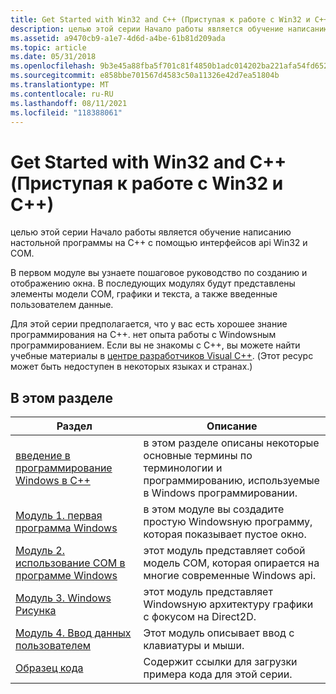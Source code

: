 ```yaml
---
title: Get Started with Win32 and C++ (Приступая к работе с Win32 и C++)
description: целью этой серии Начало работы является обучение написанию настольной программы на C++ с помощью интерфейсов api Win32 и COM.
ms.assetid: a9470cb9-a1e7-4d6d-a4be-61b81d209ada
ms.topic: article
ms.date: 05/31/2018
ms.openlocfilehash: 9b3e45a88fba5f701c81f4850b1adc014202ba221afa54fd652ff29541db1df4
ms.sourcegitcommit: e858bbe701567d4583c50a11326e42d7ea51804b
ms.translationtype: MT
ms.contentlocale: ru-RU
ms.lasthandoff: 08/11/2021
ms.locfileid: "118388061"
---
```

# <a name="get-started-with-win32-and-c"></a>Get Started with Win32 and C++ (Приступая к работе с Win32 и C++)

целью этой серии Начало работы является обучение написанию настольной программы на C++ с помощью интерфейсов api Win32 и COM.

В первом модуле вы узнаете пошаговое руководство по созданию и отображению окна. В последующих модулях будут представлены элементы модели COM, графики и текста, а также введенные пользователем данные.

Для этой серии предполагается, что у вас есть хорошее знание программирования на C++. нет опыта работы с Windowsным программированием. Если вы не знакомы с C++, вы можете найти учебные материалы в [центре разработчиков Visual C++](https://msdn.microsoft.com/vstudio//default.aspx). (Этот ресурс может быть недоступен в некоторых языках и странах.)

## <a name="in-this-section"></a>В этом разделе



| Раздел                                                                                                     | Описание                                                                                                          |
|-----------------------------------------------------------------------------------------------------------|----------------------------------------------------------------------------------------------------------------------|
| [введение в программирование Windows в C++](introduction-to-windows-programming-in-c--.md)<br/>   | в этом разделе описаны некоторые основные термины по терминологии и программированию, используемые в Windows программировании.<br/>  |
| [Модуль 1. первая программа Windows](your-first-windows-program.md)<br/>                         | в этом модуле вы создадите простую Windowsную программу, которая показывает пустое окно.<br/>                       |
| [Модуль 2. использование COM в программе Windows](module-2--using-com-in-your-windows-program.md)<br/> | этот модуль представляет собой модель COM, которая опирается на многие современные Windows api.<br/> |
| [Модуль 3. Windows Рисунка](module-3---windows-graphics.md)<br/>                                  | этот модуль представляет Windowsную архитектуру графики с фокусом на Direct2D.<br/>                       |
| [Модуль 4. Ввод данных пользователем](module-4--user-input.md)<br/>                                               | Этот модуль описывает ввод с клавиатуры и мыши.<br/>                                                           |
| [Образец кода](learn-to-program-for-windows--sample-code.md)<br/>                                   | Содержит ссылки для загрузки примера кода для этой серии.<br/>                                               |



 

 

 





